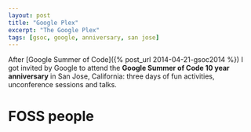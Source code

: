 ```yaml
---
layout: post
title: "Google Plex"
excerpt: "The Google Plex"
tags: [gsoc, google, anniversary, san jose]
---
```


After [Google Summer of Code]({% post_url 2014-04-21-gsoc2014 %}) I got invited by Google
to attend the **Google Summer of Code 10 year anniversary** in San Jose, California: three days
of fun activities, unconference sessions and talks.



# FOSS people

